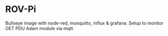 # ROV-Pi

Bullseye image with node-red, mosquitto, influx & grafana.  Setup to monitor OET PDU Adam module via mqtt. 
